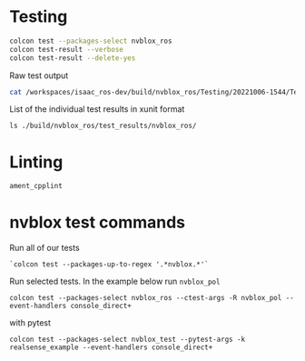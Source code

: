 
# Testing

```bash
colcon test --packages-select nvblox_ros
colcon test-result --verbose
colcon test-result --delete-yes
```

Raw test output
```bash
cat /workspaces/isaac_ros-dev/build/nvblox_ros/Testing/20221006-1544/Test.xml
```

List of the individual test results in xunit format
```
ls ./build/nvblox_ros/test_results/nvblox_ros/
```
# Linting

```bash
ament_cpplint
```


# nvblox test commands
Run all of our tests
```
`colcon test --packages-up-to-regex '.*nvblox.*'`
```

Run selected tests. In the example below run `nvblox_pol`
```
colcon test --packages-select nvblox_ros --ctest-args -R nvblox_pol --event-handlers console_direct+
```
with pytest
```
colcon test --packages-select nvblox_test --pytest-args -k realsense_example --event-handlers console_direct+
```